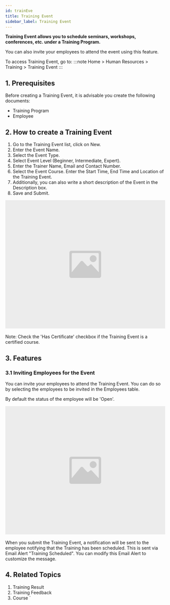 ```yaml
---
id: trainEve
title: Training Event
sidebar_label: Training Event
---
```


**Training Event allows you to schedule seminars, workshops, conferences, etc. under a Training Program.**

You can also invite your employees to attend the event using this feature.

To access Training Event, go to:
:::note
Home > Human Resources > Training > Training Event
:::

## 1. Prerequisites

Before creating a Training Event, it is advisable you create the following documents:

- Training Program
- Employee

## 2. How to create a Training Event

1. Go to the Training Event list, click on New.
1. Enter the Event Name.
1. Select the Event Type.
1. Select Event Level (Beginner, Intermediate, Expert).
1. Enter the Trainer Name, Email and Contact Number.
1. Select the Event Course. Enter the Start Time, End Time and Location of the Training Event.
1. Additionally, you can also write a short description of the Event in the Description box.
1. Save and Submit.

![image](images/image.jpg)

Note: Check the 'Has Certificate' checkbox if the Training Event is a certified course.

## 3. Features

### 3.1 Inviting Employees for the Event

You can invite your employees to attend the Training Event. You can do so by selecting the employees to be invited in the Employees table.

By default the status of the employee will be 'Open'.

![image](images/image.jpg)

When you submit the Training Event, a notification will be sent to the employee notifying that the Training has been scheduled. This is sent via Email Alert "Training Scheduled". You can modify this Email Alert to customize the message.

## 4. Related Topics

1. Training Result
1. Training Feedback
1. Course `

